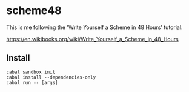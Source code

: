 # scheme48

This is me following the 'Write Yourself a Scheme in 48 Hours' tutorial:

https://en.wikibooks.org/wiki/Write_Yourself_a_Scheme_in_48_Hours

## Install

```
cabal sandbox init
cabal install --dependencies-only
cabal run -- [args]
```
